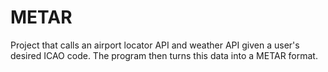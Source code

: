 # METAR
Project that calls an airport locator API and weather API given a user's desired ICAO code. The program then turns this data into a METAR format.
